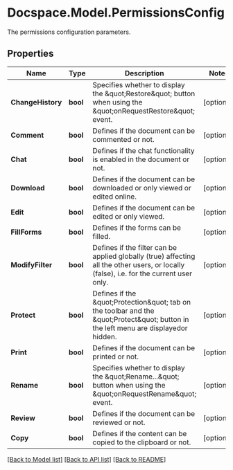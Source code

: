 # Docspace.Model.PermissionsConfig
The permissions configuration parameters.

## Properties

Name | Type | Description | Notes
------------ | ------------- | ------------- | -------------
**ChangeHistory** | **bool** | Specifies whether to display the \&quot;Restore\&quot; button when using the \&quot;onRequestRestore\&quot; event. | [optional] 
**Comment** | **bool** | Defines if the document can be commented or not. | [optional] 
**Chat** | **bool** | Defines if the chat functionality is enabled in the document or not. | [optional] 
**Download** | **bool** | Defines if the document can be downloaded or only viewed or edited online. | [optional] 
**Edit** | **bool** | Defines if the document can be edited or only viewed. | [optional] 
**FillForms** | **bool** | Defines if the forms can be filled. | [optional] 
**ModifyFilter** | **bool** | Defines if the filter can be applied globally (true) affecting all the other users,  or locally (false), i.e. for the current user only. | [optional] 
**Protect** | **bool** | Defines if the \&quot;Protection\&quot; tab on the toolbar and the \&quot;Protect\&quot; button in the left menu are displayedor hidden. | [optional] 
**Print** | **bool** | Defines if the document can be printed or not. | [optional] 
**Rename** | **bool** | Specifies whether to display the \&quot;Rename...\&quot; button when using the \&quot;onRequestRename\&quot; event. | [optional] 
**Review** | **bool** | Defines if the document can be reviewed or not. | [optional] 
**Copy** | **bool** | Defines if the content can be copied to the clipboard or not. | [optional] 

[[Back to Model list]](../README.md#documentation-for-models) [[Back to API list]](../README.md#documentation-for-api-endpoints) [[Back to README]](../README.md)

